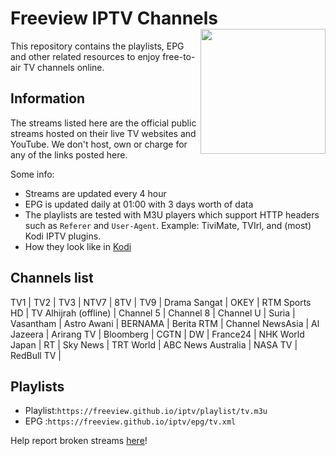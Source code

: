 # Freeview IPTV Channels <img align="right" src="http://freeview.github.io/iptv/freeview.png" width="200">
This repository contains the playlists, EPG and other related resources to enjoy free-to-air TV channels online.

## Information
The streams listed here are the official public streams hosted on their live TV websites and YouTube. We don't host, own or charge for any of the links posted here.

Some info:
* Streams are updated every 4 hour
* EPG is updated daily at 01:00 with 3 days worth of data
* The playlists are tested with M3U players which support HTTP headers such as `Referer` and `User-Agent`. Example: TiviMate, TVIrl, and (most) Kodi IPTV plugins. 
* How they look like in [Kodi](https://www.youtube.com/watch?v=u5BUG6iQHUc)

## Channels list
TV1 | TV2 | TV3 | NTV7 | 8TV | TV9 | Drama Sangat | OKEY | RTM Sports HD | TV Alhijrah (offline) | Channel 5  | Channel 8  | Channel U  | Suria  | Vasantham  | Astro Awani  | BERNAMA  | Berita RTM | Channel NewsAsia  | Al Jazeera | Arirang TV | Bloomberg  | CGTN | DW | France24 | NHK World Japan | RT | Sky News | TRT World | ABC News Australia | NASA TV | RedBull TV |

## Playlists
* Playlist:`https://freeview.github.io/iptv/playlist/tv.m3u`
* EPG     :`https://freeview.github.io/iptv/epg/tv.xml`

Help report broken streams [here](https://github.com/freeview/iptv/issues/new)!
